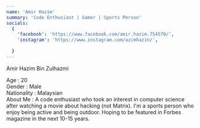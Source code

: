 ```yaml
---
name: 'Amir Hazim'
summary: 'Code Enthusiast | Gamer | Sports Person'
socials:
  {
    'facebook': 'https://www.facebook.com/amir.hazim.754570/',
    'instagram': 'https://www.instagram.com/azimhazin/',
    
  }
---
```


Amir Hazim Bin Zulhazmi

Age : 20  
Gender : Male  
Nationality : Malaysian  
About Me : A code enthusiast who took an interest in computer science after watching a movie about hacking (not Matrix). I'm a sports person who enjoy being
active and being outdoor. Hoping to be featured in Forbes magazine in the next 10-15 years.  
